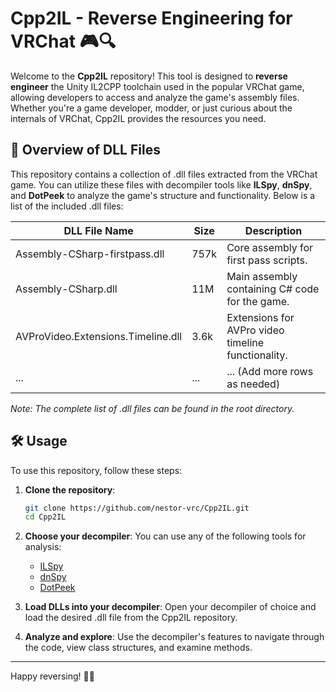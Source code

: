 # Cpp2IL - Reverse Engineering for VRChat 🎮🔍

Welcome to the **Cpp2IL** repository! This tool is designed to **reverse engineer** the Unity IL2CPP toolchain used in the popular VRChat game, allowing developers to access and analyze the game's assembly files. Whether you're a game developer, modder, or just curious about the internals of VRChat, Cpp2IL provides the resources you need.

## 📂 Overview of DLL Files

This repository contains a collection of .dll files extracted from the VRChat game. You can utilize these files with decompiler tools like **ILSpy**, **dnSpy**, and **DotPeek** to analyze the game's structure and functionality. Below is a list of the included .dll files:

| DLL File Name | Size     | Description                          |
|---------------|----------|--------------------------------------|
| Assembly-CSharp-firstpass.dll | 757k    | Core assembly for first pass scripts. |
| Assembly-CSharp.dll | 11M      | Main assembly containing C# code for the game. |
| AVProVideo.Extensions.Timeline.dll | 3.6k    | Extensions for AVPro video timeline functionality. |
| ... | ... | ... (Add more rows as needed) |

*Note: The complete list of .dll files can be found in the root directory.*

## 🛠️ Usage

To use this repository, follow these steps:

1. **Clone the repository**:
    ```bash
    git clone https://github.com/nestor-vrc/Cpp2IL.git
    cd Cpp2IL
    ```

2. **Choose your decompiler**:
   You can use any of the following tools for analysis:
   - [ILSpy](https://github.com/icsharpcode/ILSpy)
   - [dnSpy](https://github.com/dnSpy/dnSpy)
   - [DotPeek](https://www.jetbrains.com/decompiler/)

3. **Load DLLs into your decompiler**:
   Open your decompiler of choice and load the desired .dll file from the Cpp2IL repository.

4. **Analyze and explore**:
   Use the decompiler's features to navigate through the code, view class structures, and examine methods.

---

Happy reversing! 🎉🔧
